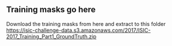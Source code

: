 ## Training masks go here
Download the training masks from here and extract to this folder https://isic-challenge-data.s3.amazonaws.com/2017/ISIC-2017_Training_Part1_GroundTruth.zip
